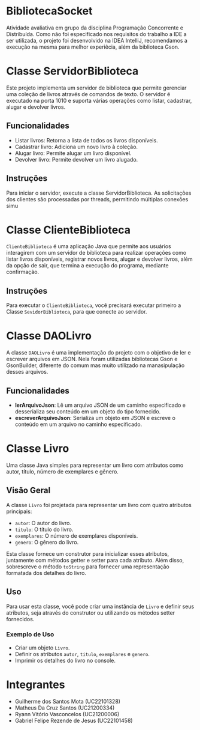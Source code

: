 # BibliotecaSocket
Atividade avaliativa em grupo da disciplina Programação Concorrente e Distribuída. Como não foi especificado nos requisitos do trabalho a IDE a ser utilizada, o projeto foi desenvolvido na IDEA IntelliJ, recomendamos a execução na mesma para melhor experiêcia, além da biblioteca Gson.

# Classe ServidorBiblioteca
Este projeto implementa um servidor de biblioteca que permite gerenciar uma coleção de livros através de comandos de texto. O servidor é executado na porta 1010 e suporta várias operações como listar, cadastrar, alugar e devolver livros.

## Funcionalidades
- Listar livros: Retorna a lista de todos os livros disponíveis.
- Cadastrar livro: Adiciona um novo livro à coleção.
- Alugar livro: Permite alugar um livro disponível.
- Devolver livro: Permite devolver um livro alugado.
  
## Instruções
Para iniciar o servidor, execute a classe ServidorBiblioteca. As solicitações dos clientes são processadas por threads, permitindo múltiplas conexões simu

# Classe ClienteBiblioteca
`ClienteBiblioteca` é uma aplicação Java que permite aos usuários interagirem com um servidor de biblioteca para realizar operações como listar livros disponíveis, registrar novos livros, alugar e devolver livros, além da opção de sair, que termina a execução do programa, mediante confirmação.

## Instruções
Para executar o `ClienteBiblioteca`, você precisará executar primeiro a Classe `SevidorBiblioteca`, para que conecte ao servidor.

# Classe DAOLivro

A classe `DAOLivro` é uma implementação do projeto com o objetivo de ler e escrever arquivos em JSON. Nela foram utilizadas bibliotecas Gson e GsonBuilder, diferente do comum mas muito utilizado na manasipulação desses arquivos. 

## Funcionalidades

- **lerArquivoJson**: Lê um arquivo JSON de um caminho especificado e desserializa seu conteúdo em um objeto do tipo fornecido.
- **escreverArquivoJson**: Serializa um objeto em JSON e escreve o conteúdo em um arquivo no caminho especificado.
  
# Classe Livro

Uma classe Java simples para representar um livro com atributos como autor, título, número de exemplares e gênero.

## Visão Geral

A classe `Livro` foi projetada para representar um livro com quatro atributos principais:
- `autor`: O autor do livro.
- `titulo`: O título do livro.
- `exemplares`: O número de exemplares disponíveis.
- `genero`: O gênero do livro.

Esta classe fornece um construtor para inicializar esses atributos, juntamente com métodos getter e setter para cada atributo. Além disso, sobrescreve o método `toString` para fornecer uma representação formatada dos detalhes do livro.

## Uso

Para usar esta classe, você pode criar uma instância de `Livro` e definir seus atributos, seja através do construtor ou utilizando os métodos setter fornecidos.

### Exemplo de Uso

- Criar um objeto `Livro`.
- Definir os atributos `autor`, `titulo`, `exemplares` e `genero`.
- Imprimir os detalhes do livro no console.


# Integrantes 
- Guilherme dos Santos Mota (UC22101328)
- Matheus Da Cruz Santos (UC21200334)
- Ryann Vitório Vasconcelos (UC21200006)
- Gabriel Felipe Rezende de Jesus (UC22101458)
